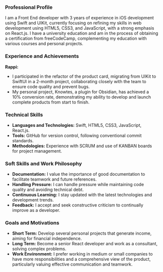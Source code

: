### Professional Profile

I am a Front End developer with 3 years of experience in iOS development using Swift and UIKit, currently focusing on refining my skills in web development using HTML5, CSS3, and JavaScript, with a strong emphasis on React.js. I have a university education and am in the process of obtaining a certification from freeCodeCamp, complementing my education with various courses and personal projects.

### Experience and Achievements

**Rappi:**

- I participated in the refactor of the product card, migrating from UIKit to SwiftUI in a 2-month project, collaborating closely with the team to ensure code quality and prevent bugs.
- My personal project, Knowtes, a plugin for Obsidian, has achieved a 10% conversion rate, demonstrating my ability to develop and launch complete products from start to finish.

### Technical Skills

- **Languages and Technologies:** Swift, HTML5, CSS3, JavaScript, React.js.
- **Tools:** GitHub for version control, following conventional commit standards.
- **Methodologies:** Experience with SCRUM and use of KANBAN boards for project management.

### Soft Skills and Work Philosophy

- **Documentation:** I value the importance of good documentation to facilitate teamwork and future references.
- **Handling Pressure:** I can handle pressure while maintaining code quality and avoiding technical debt.
- **Continuous Learning:** I stay updated with the latest technologies and development trends.
- **Feedback:** I accept and seek constructive criticism to continually improve as a developer.

### Goals and Motivations

- **Short Term:** Develop several personal projects that generate income, aiming for financial independence.
- **Long Term:** Become a senior React developer and work as a consultant, solving complex problems.
- **Work Environment:** I prefer working in medium or small companies to have more responsibilities and a comprehensive view of the product, particularly valuing effective communication and teamwork.